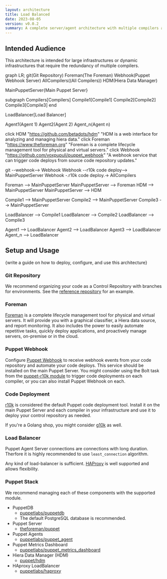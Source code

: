 ```yaml
---
layout: architecture
title: Load Balanced
date: 2023-08-05
version: v0.0.2
summary: A complete server/agent architecture with multiple compilers and load balancing for redundancy.
---
```


## Intended Audience

This architecture is intended for large infrastructures or dynamic infrastructures
that require the redundancy of multiple compilers.


<div class="mermaid">
  graph LR;
  git(Git Repository)
  Foreman(The Foreman)
  Webhook(Puppet Webhook Server)
  AllCompilers((All Compilers))
  HDM(Hiera Data Manager)

  MainPuppetServer{Main Puppet Server}

  subgraph Compilers[Compilers]
      Compile1[Compile1]
      Compile2[Compile2]
      Compile3[Compile3]
  end

  LoadBalancer[Load Balancer]

  Agent1(Agent 1)
  Agent2(Agent 2)
  Agent_n(Agent n)

  click HDM "https://github.com/betadots/hdm" "HDM is a web interface for analyzing and managing hiera data."
  click Foreman "https://www.theforeman.org" "Foreman is a complete lifecycle management tool for physical and virtual servers."
  click Webhook "https://github.com/voxpupuli/puppet_webhook" "A webhook service that can trigger code deploys from source code repository updates."

  git --webhook--> Webhook
  Webhook --r10k code deploy--> MainPuppetServer
  Webhook -.r10k code deploy.-> AllCompilers

  Foreman --> MainPuppetServer
  MainPuppetServer --> Foreman
  HDM --> MainPuppetServer
  MainPuppetServer --> HDM

  Compile1 --> MainPuppetServer
  Compile2 --> MainPuppetServer
  Compile3 --> MainPuppetServer

  LoadBalancer --> Compile1
  LoadBalancer --> Compile2
  LoadBalancer --> Compile3

  Agent1 --> LoadBalancer
  Agent2 --> LoadBalancer
  Agent3 --> LoadBalancer
  Agent_n --> LoadBalancer
</div>

## Setup and Usage

{write a guide on how to deploy, configure, and use this architecture}


### Git Repository

We recommend organizing your code as a Control Repository with branches for
environments. See the [reference repository](https://github.com/puppetlabs/control-repo)
for an example.


### Foreman

[Foreman](https://www.theforeman.org) is a complete lifecycle management tool
for physical and virtual servers. It will provide you with a graphical
classifier, a Hiera data source, and report monitoring. It also includes the
power to easily automate repetitive tasks, quickly deploy applications, and
proactively manage servers, on-premise or in the cloud.


### Puppet Webhook

Configure [Puppet Webhook](https://github.com/voxpupuli/puppet_webhook) to receive
webhook events from your code repository and automate your code deploys. This
service should be installed on the main Puppet Server. You might consider
using the Bolt task from the [puppet-r10k module](https://github.com/voxpupuli/puppet-r10k/blob/master/tasks/deploy.json)
to trigger code deployments on each compiler, or you can also install
Puppet Webhook on each.


### Code Deployment

[r10k](https://github.com/puppetlabs/r10k) is considered the default Puppet code
deployment tool. Install it on the main Puppet Server and each compiler in your
infrastructure and use it to deploy your control repository as needed.

If you're a Golang shop, you might consider [g10k](https://github.com/xorpaul/g10k) as well.


### Load Balancer

Puppet Agent Server connections are connections with long duration. Therfore it is highly recommended to use `least_connection` algorithm.

Any kind of load-balancer is sufficient. [HAProxy](https://www.haproxy.org/) is well supported and allows flexibility.


### Puppet Stack

We recommend managing each of these components with the supported module.

* PuppetDB
    * [puppetlabs/puppetdb](https://forge.puppet.com/puppetlabs/puppetdb)
    * The default PostgreSQL database is recommended.
* Puppet Server
    * [theforeman/puppet](https://forge.puppet.com/modules/theforeman/puppet)
* Puppet Agents
    * [puppetlabs/puppet_agent](https://forge.puppet.com/puppetlabs/puppet_agent)
* Puppet Metrics Dashboard
    * [puppetlabs/puppet_metrics_dashboard](https://forge.puppet.com/puppetlabs/puppet_metrics_dashboard)
* Hiera Data Manager (HDM)
    * [puppet/hdm](https://forge.puppet.com/modules/puppet/hdm)
* HAproxy LoadBalancer
    * [puppetlabs/haproxy](https://forge.puppet.com/modules/puppetlabs/haproxy)
